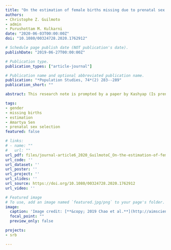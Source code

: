 ```yaml
---
title: "On the estimation of female births missing due to prenatal sex selection"
authors:
- Christophe Z. Guilmoto
- admin
- Purushottam M. Kulkarni
date: "2020-06-03T00:00:00Z"
doi: "10.1080/00324728.2020.1762912"

# Schedule page publish date (NOT publication's date).
publishDate: "2019-06-27T00:00:00Z"

# Publication type.
publication_types: ["article-journal"]

# Publication name and optional abbreviated publication name.
publication: "*Population Studies, 74*(2) 283--289"
publication_short: ""

abstract: This research note is prompted by a paper by Kashyap (Is prenatal sex selection associated with lower female child mortality? Population Studies 73(1) 57--78). Kashyap's paper, which provides 40 original estimates of missing female births, relies on an alternative definition of missing female births, leading to estimates of about half the magnitude of other estimates. There appears, therefore, a real need to take stock of the concept of missing female births widely used by statisticians around the world for assessing the demographic consequences of prenatal sex selection. This research note starts with a brief review of the history of the concept and the difference between Amartya Sen's original method and the alternative method found elsewhere to compute missing female births. We then put forward three different arguments (deterministic and probabilistic approaches, and consistency analysis) in support of the original computation procedure based on the number of observed male births and the expected sex ratio at birth.

tags:
- gender
- missing births
- estimation
- Amartya Sen
- prenatal sex selection
featured: false

# links:
# - name: ""
#   url: ""
url_pdf: files/journal-article6_2020_GuilmotoC_On-the-estimation-of-female-births-missing-due-to-prenatal-sex-selection.pdf
url_code: ''
url_dataset: ''
url_poster: ''
url_project: ''
url_slides: ''
url_source: https://doi.org/10.1080/00324728.2020.1762912
url_video: ''

# Featured image
# To use, add an image named `featured.jpg/png` to your page's folder. 
image:
  caption: 'Image credit: [**&copy; 2019 Chao et al.**](http://aimsciences.org//article/doi/10.3934/fods.2019008)'
  focal_point: ""
  preview_only: false

projects:
- srb

---
```


<div data-badge-details="right" data-badge-type="medium-donut" data-doi="10.1080/00324728.2020.1762912" data-hide-no-mentions="true" class="altmetric-embed"></div>